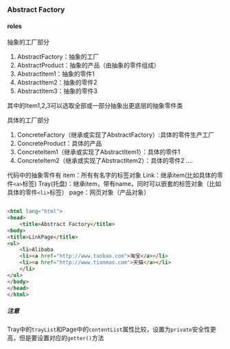 ### Abstract Factory

#### roles

抽象的工厂部分
1. AbstractFactory：抽象的工厂
2. AbstractProduct：抽象的产品（由抽象的零件组成）
3. AbstractItem1：抽象的零件1
4. AbstractItem2：抽象的零件2 
5. AbstractItem3：抽象的零件3

其中的Item1,2,3可以选取全部或一部分抽象出更底层的抽象零件类

具体的工厂部分
1. ConcreteFactory（继承或实现了AbstractFactory）:具体的零件生产工厂
2. ConcreteProduct：具体的产品
3. ConcreteItem1（继承或实现了AbstractItem1）：具体的零件1
4. ConcreteItem2（继承或实现了AbstractItem2）：具体的零件2
....


代码中的抽象零件有
item：所有有名字的标签对象
Link：继承item(比如具体的零件`<a>`标签)
Tray(托盘)：继承item，带有name，同时可以嵌套的标签对象（比如具体的零件`<li>`标签）
page：网页对象（产品对象）

```html

<html lang="html">
<head>
    <title>Abstract Factory</title>
<body>
<title>LinkPage</title>
<ul>
    <li>Alibaba
    <li><a href="http://www.taobao.com">淘宝</a></li>
    <li><a href="http://www.tianmao.com">天猫</a></li>
    </li>
</ul>
</body>
</head>
</html>
```


##### 注意

Tray中的`trayList`和Page中的`contentList`属性比较，设置为`private`安全性更高，但是要设置对应的`getter()`方法
